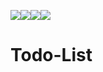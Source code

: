 <img src="https://img.shields.io/badge/react-000000?style=for-the-badge&logo=react&logoColor=white"><img src="https://img.shields.io/badge/sass-000000?style=for-the-badge&logo=sass&logoColor=white"><img src="https://img.shields.io/badge/classnames-000000?style=for-the-badge"><img src="https://img.shields.io/badge/react-icons-000000?style=for-the-badge">

# Todo-List

